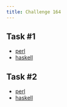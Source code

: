 ```yaml
---
title: Challenge 164
---
```



## Task #1

- [perl](https://github.com/manwar/perlweeklychallenge-club/blob/master/challenge-164/alexander-pankoff/perl/ch-1.pl)
- [haskell](https://github.com/manwar/perlweeklychallenge-club/blob/master/challenge-164/alexander-pankoff/haskell/ch-1.hs)

## Task #2

- [perl](https://github.com/manwar/perlweeklychallenge-club/blob/master/challenge-164/alexander-pankoff/perl/ch-2.pl)
- [haskell](https://github.com/manwar/perlweeklychallenge-club/blob/master/challenge-164/alexander-pankoff/haskell/ch-2.hs)
